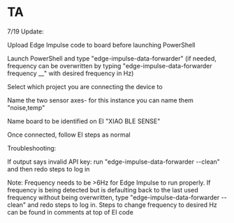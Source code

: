 # TA
7/19 Update:

Upload Edge Impulse code to board before launching PowerShell

Launch PowerShell and type "edge-impulse-data-forwarder" (if needed, frequency can be overwritten by typing "edge-impulse-data-forwarder frequency __" with desired frequency in Hz)

Select which project you are connecting the device to

Name the two sensor axes- for this instance you can name them "noise,temp"

Name board to be identified on EI "XIAO BLE SENSE"

Once connected, follow EI steps as normal

Troubleshooting:

If output says invalid API key: run "edge-impulse-data-forwarder --clean" and then redo steps to log in 

Note: Frequency needs to be >6Hz for Edge Impulse to run properly. If frequency is being detected but is defaulting back to the last used frequency without being overwritten, type "edge-impulse-data-forwarder --clean" and redo steps to log in. Steps to change frequency to desired Hz can be found in comments at top of EI code
